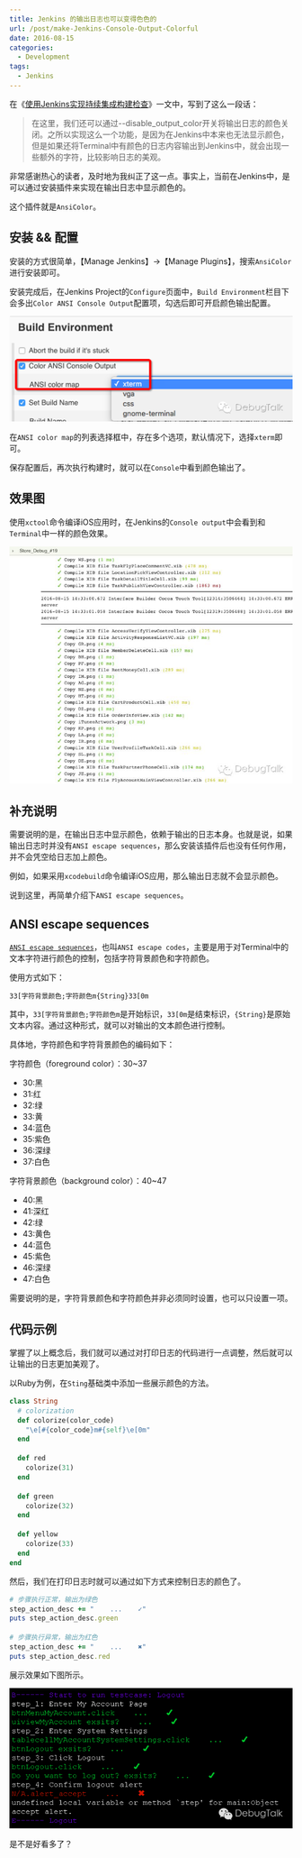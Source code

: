 ```yaml
---
title: Jenkins 的输出日志也可以变得色色的
url: /post/make-Jenkins-Console-Output-Colorful
date: 2016-08-15
categories:
  - Development
tags:
  - Jenkins
---
```


在《[使用Jenkins实现持续集成构建检查](/post/Jenkins-CI-Automation-Test/)》一文中，写到了这么一段话：

> 在这里，我们还可以通过--disable_output_color开关将输出日志的颜色关闭。之所以实现这么一个功能，是因为在Jenkins中本来也无法显示颜色，但是如果还将Terminal中有颜色的日志内容输出到Jenkins中，就会出现一些额外的字符，比较影响日志的美观。

非常感谢热心的读者，及时地为我纠正了这一点。事实上，当前在Jenkins中，是可以通过安装插件来实现在输出日志中显示颜色的。

这个插件就是`AnsiColor`。

## 安装 && 配置

安装的方式很简单，【Manage Jenkins】->【Manage Plugins】，搜索`AnsiColor`进行安装即可。

安装完成后，在Jenkins Project的`Configure`页面中，`Build Environment`栏目下会多出`Color ANSI Console Output`配置项，勾选后即可开启颜色输出配置。

![Jenkins Color ANSI Console Output](/image/Jenkins_Color_ANSI_Console_Output.jpg)

在`ANSI color map`的列表选择框中，存在多个选项，默认情况下，选择`xterm`即可。

保存配置后，再次执行构建时，就可以在`Console`中看到颜色输出了。

## 效果图

使用`xctool`命令编译iOS应用时，在Jenkins的`Console output`中会看到和`Terminal`中一样的颜色效果。

![Jenkins Console Output Colored](/image/Jenkins_Console_Output_Colored.jpg)

## 补充说明

需要说明的是，在输出日志中显示颜色，依赖于输出的日志本身。也就是说，如果输出日志时并没有`ANSI escape sequences`，那么安装该插件后也没有任何作用，并不会凭空给日志加上颜色。

例如，如果采用`xcodebuild`命令编译iOS应用，那么输出日志就不会显示颜色。

说到这里，再简单介绍下`ANSI escape sequences`。

## ANSI escape sequences

[`ANSI escape sequences`](https://en.wikipedia.org/wiki/ANSI_escape_code)，也叫`ANSI escape codes`，主要是用于对Terminal中的文本字符进行颜色的控制，包括字符背景颜色和字符颜色。

使用方式如下：

`33[字符背景颜色;字符颜色m{String}33[0m`

其中，`33[字符背景颜色;字符颜色m`是开始标识，`33[0m`是结束标识，`{String}`是原始文本内容。通过这种形式，就可以对输出的文本颜色进行控制。

具体地，字符颜色和字符背景颜色的编码如下：

字符颜色（foreground color）：30~37

- 30:黑
- 31:红
- 32:绿
- 33:黄
- 34:蓝色
- 35:紫色
- 36:深绿
- 37:白色

字符背景颜色（background color）：40~47

- 40:黑
- 41:深红
- 42:绿
- 43:黄色
- 44:蓝色
- 45:紫色
- 46:深绿
- 47:白色

需要说明的是，字符背景颜色和字符颜色并非必须同时设置，也可以只设置一项。

## 代码示例

掌握了以上概念后，我们就可以通过对打印日志的代码进行一点调整，然后就可以让输出的日志更加美观了。

以Ruby为例，在`Sting`基础类中添加一些展示颜色的方法。

```ruby
class String
  # colorization
  def colorize(color_code)
    "\e[#{color_code}m#{self}\e[0m"
  end

  def red
    colorize(31)
  end

  def green
    colorize(32)
  end

  def yellow
    colorize(33)
  end
end
```

然后，我们在打印日志时就可以通过如下方式来控制日志的颜色了。

```ruby
# 步骤执行正常，输出为绿色
step_action_desc += "    ...    ✓"
puts step_action_desc.green

# 步骤执行异常，输出为红色
step_action_desc += "    ...    ✖"
puts step_action_desc.red
```

展示效果如下图所示。

![Terminal Output Colored](/image/Terminal_Output_Colored.jpg)

是不是好看多了？
